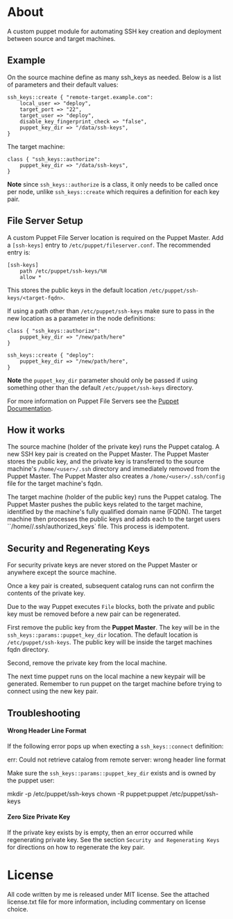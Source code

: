 About
================================================================================

A custom puppet module for automating SSH key creation and deployment between
source and target machines.

Example
-------

On the source machine define as many ssh_keys as needed. Below is a list of
parameters and their default values:

	ssh_keys::create { "remote-target.example.com":
		local_user => "deploy",
		target_port => "22",
		target_user => "deploy",
		disable_key_fingerprint_check => "false",
  	  	puppet_key_dir => "/data/ssh-keys",
	}

The target machine:

	class { "ssh_keys::authorize":
  	  	puppet_key_dir => "/data/ssh-keys",
	}

**Note** since `ssh_keys::authorize` is a class, it only needs to be
called once per node, unlike `ssh_keys::create` which requires a definition
for each key pair.

File Server Setup
-----------------

A custom Puppet File Server location is required on the Puppet Master. Add
a `[ssh-keys]` entry to `/etc/puppet/fileserver.conf`. The recommended
entry is:

  	[ssh-keys]
      	path /etc/puppet/ssh-keys/%H
      	allow *

This stores the public keys in the default location `/etc/puppet/ssh-keys/<target-fqdn>`.

If using a path other than `/etc/puppet/ssh-keys` make sure to pass in the new
location as a parameter in the node definitions:

	class { "ssh_keys::authorize":
		puppet_key_dir => "/new/path/here"
	}

	ssh_keys::create { "deploy":
  	  	puppet_key_dir => "/new/path/here",
	}

**Note** the `puppet_key_dir` parameter should only be passed if using
something other than the default `/etc/puppet/ssh-keys` directory.

For more information on Puppet File Servers see the [Puppet
Documentation](https://github.com/puppetlabs/puppet-docs/blob/master/source/guides/file_serving.markdown).

How it works
------------

The source machine (holder of the private key) runs the Puppet catalog. A new
SSH key pair is created on the Puppet Master. The Puppet Master stores the
public key, and the private key is transferred to the source machine's
`/home/<user>/.ssh` directory and immediately removed from the Puppet
Master. The Puppet Master also creates a `/home/<user>/.ssh/config` file
for the target machine's fqdn.

The target machine (holder of the public key) runs the Puppet catalog. The
Puppet Master pushes the public keys related to the target machine, identified
by the machine's fully qualified domain name (FQDN). The target machine then
processes the public keys and adds each to the target users
``/home/<user>/.ssh/authorized_keys` file. This process is idempotent.

Security and Regenerating Keys
------------------------------

For security private keys are never stored on the Puppet Master or anywhere
except the source machine.

Once a key pair is created, subsequent catalog runs can not confirm the
contents of the private key.

Due to the way Puppet executes `File` blocks, both the private and public
key must be removed before a new pair can be regenerated.

First remove the public key from the **Puppet Master**. The key will be in
the `ssh_keys::params::puppet_key_dir` location. The default location is
`/etc/puppet/ssh-keys`. The public key will be inside the target machines
fqdn directory.

Second, remove the private key from the local machine.

The next time puppet runs on the local machine a new keypair will be 
generated. Remember to run puppet on the target machine before trying
to connect using the new key pair.

Troubleshooting
---------------

#### Wrong Header Line Format

If the following error pops up when execting a `ssh_keys::connect` definition:

  err: Could not retrieve catalog from remote server: wrong header line format

Make sure the `ssh_keys::params::puppet_key_dir` exists and is owned by the
puppet user:

  mkdir -p /etc/puppet/ssh-keys
  chown -R puppet:puppet /etc/puppet/ssh-keys

#### Zero Size Private Key

If the private key exists by is empty, then an error occurred while
regenerating private key. See the section `Security and Regenerating Keys` for
directions on how to regenerate the key pair.

License
================================================================================

All code written by me is released under MIT license. See the attached
license.txt file for more information, including commentary on license choice.
